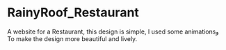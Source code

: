 # RainyRoof_Restaurant
A website for a Restaurant, this design is simple, I used some animationsو To make the design more beautiful and lively.
